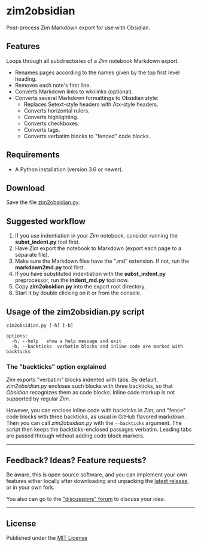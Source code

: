 # zim2obsidian

Post-process Zim Markdown export for use with Obsidian.


## Features

Loops through all subdirectories of a *Zim* notebook Markdown export.

- Renames pages according to the names given by the top first level heading.
- Removes each note's first line. 
- Converts Markdown links to wikilinks (optional).
- Converts several Markdown formattings to Obsidian style:
    - Replaces Setext-style headers with Atx-style headers.
    - Converts horizontal rulers.
    - Converts highlighting.
    - Converts checkboxes.
    - Converts tags.
    - Converts verbatim blocks to "fenced" code blocks.
    

## Requirements

- A Python installation (version 3.6 or newer).


## Download

Save the file [zim2obsidian.py](https://raw.githubusercontent.com/peter88213/zim2obsidian/main/src/zim2obsidian.py).


## Suggested workflow

1. If you use indentiation in your *Zim* notebook, consider running the **subst_indent.py** tool first. 
2. Have *Zim* export the notebook to Markdown (export each page to a separate file). 
3. Make sure the Markdown files have the ".md" extension. If not, run the **markdown2md.py** tool first.
4. If you have substituted indentiation with the **subst_indent.py** preprocessor, run the **indent_md.py** tool now.
5. Copy **zim2obsidian.py** into the export root directory. 
6. Start it by double clicking on it or from the console. 


## Usage of the zim2obsidian.py script

```
zim2obsidian.py [-h] [-b]

options:
  -h, --help   show a help message and exit
  -b, --backticks  verbatim blocks and inline code are marked with backticks
```

### The "backticks" option explained

*Zim* exports "verbatim" blocks indented with tabs.
By default, *zim2obsidian.py* encloses such blocks with three backticks, 
so that *Obsidian* recognizes them as code blocks.
Inline code markup is not supported by regular *Zim*.

However, you can enclose inline code with backticks in *Zim*, and
"fence" code blocks with three backticks, as usual in GitHub flavored markdown. 
Then you can call *zim2obsidian.py* with the `--backticks` argument. 
The script then keeps the backticks-enclosed passages verbatim. 
Leading tabs are passed through without adding code block markers.
 
---

## Feedback? Ideas? Feature requests?

Be aware, this is open source software, and you can implement your own features either locally
after downloading and unpacking the [latest release](https://github.com/peter88213/zim2obsidian/releases/latest), 
or in your own fork.

You also can go to the ["discussions" forum](https://github.com/peter88213/zim2obsidian/discussions) 
to discuss your idea.


------------

## License

Published under the [MIT License](https://opensource.org/licenses/mit-license.php)

